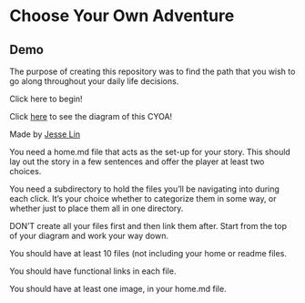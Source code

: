 # Choose Your Own Adventure
## Demo

The purpose of creating this repository was to find the path that you wish to go along throughout your daily life decisions.

Click here to begin!

Click [here](https://docs.google.com/drawings/d/104wzl0mFnfWq8U8hvdulbZki8e3Omf8suE-OXh_Nd1M/edit) to see the diagram of this CYOA!

Made by [Jesse Lin](https://github.com/jessel7527)


You need a home.md file that acts as the set-up for your story. This should lay out the story in a few sentences and offer the player at least two choices.

You need a subdirectory to hold the files you’ll be navigating into during each click.
It’s your choice whether to categorize them in some way, or whether just to place them all in one directory.

DON’T create all your files first and then link them after. Start from the top of your diagram and work your way down.

You should have at least 10 files (not including your home or readme files.

You should have functional links in each file.

You should have at least one image, in your home.md file.